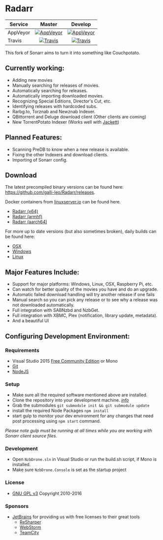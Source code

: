 # Radarr

| Service  | Master                      | Develop                      |
|----------|:---------------------------:|:----------------------------:|
| AppVeyor | [![AppVeyor](https://img.shields.io/appveyor/ci/galli-leo/Radarr/master.svg?maxAge=60&style=flat-square)](https://ci.appveyor.com/project/galli-leo/Radarr) | [![AppVeyor](https://img.shields.io/appveyor/ci/galli-leo/Radarr/develop.svg?maxAge=60&style=flat-square)](https://ci.appveyor.com/project/galli-leo/Radarr) |
| Travis   | [![Travis](https://img.shields.io/travis/galli-leo/Radarr/master.svg?maxAge=60&style=flat-square)](https://travis-ci.org/galli-leo/Radarr) | [![Travis](https://img.shields.io/travis/galli-leo/Radarr/develop.svg?maxAge=60&style=flat-square)](https://travis-ci.org/galli-leo/Radarr) |

This fork of Sonarr aims to turn it into something like Couchpotato.

## Currently working:
* Adding new movies
* Manually searching for releases of movies.
* Automatically searching for releases.
* Automatically importing downloaded movies.
* Recognizing Special Editions, Director's Cut, etc.
* Identifying releases with hardcoded subs.
* Rarbg.to, Torznab and Newznab Indexer.
* QBittorrent and Deluge download client (Other clients are coming)
* New TorrentPotato Indexer (Works well with [Jackett](https://github.com/Jackett/Jackett))

## Planned Features:
* Scanning PreDB to know when a new release is available.
* Fixing the other Indexers and download clients.
* Importing of Sonarr config.

## Download
The latest precompiled binary versions can be found here: https://github.com/galli-leo/Radarr/releases.

Docker containers from [linuxserver.io](https://linuxserver.io) can be found here.
* [Radarr (x64)](https://hub.docker.com/r/linuxserver/radarr/) 
* [Radarr (armhf)](https://hub.docker.com/r/lsioarmhf/radarr/) 
* [Radarr (aarch64)](https://hub.docker.com/r/lsioarmhf/radarr-aarch64/) 

For more up to date versions (but also sometimes broken), daily builds can be found here:
* [OSX](https://leonardogalli.ch/radarr/builds/latest.php?os=osx)
* [Windows](https://leonardogalli.ch/radarr/builds/latest.php?os=windows)
* [Linux](https://leonardogalli.ch/radarr/builds/latest.php?os=mono)

## Major Features Include: ##

* Support for major platforms: Windows, Linux, OSX, Raspberry Pi, etc.
* Can watch for better quality of the movies you have and do an upgrade.
* Automatic failed download handling will try another release if one fails
* Manual search so you can pick any release or to see why a release was not downloaded automatically.
* Full integration with SABNzbd and NzbGet.
* Full integration with XBMC, Plex (notification, library update, metadata).
* And a beautiful UI

## Configuring Development Environment: ##

### Requirements ###
- Visual Studio 2015 [Free Community Edition](https://www.visualstudio.com/en-us/products/visual-studio-community-vs.aspx) or Mono
- [Git](http://git-scm.com/downloads)
- [NodeJS](http://nodejs.org/download/)

### Setup ###

- Make sure all the required software mentioned above are installed.
- Clone the repository into your development machine. [*info*](https://help.github.com/articles/working-with-repositories)
- Grab the submodules `git submodule init && git submodule update`
- install the required Node Packages `npm install`
- start gulp to monitor your dev environment for any changes that need post processing using `npm start` command.

*Please note gulp must be running at all times while you are working with Sonarr client source files.*


### Development ###
- Open `NzbDrone.sln` in Visual Studio or run the build.sh script, if Mono is installed.
- Make sure `NzbDrone.Console` is set as the startup project


### License ###
* [GNU GPL v3](http://www.gnu.org/licenses/gpl.html)
Copyright 2010-2016


### Sponsors ###
- [JetBrains](http://www.jetbrains.com/) for providing us with free licenses to their great tools
    - [ReSharper](http://www.jetbrains.com/resharper/)
    - [WebStorm](http://www.jetbrains.com/webstorm/)
    - [TeamCity](http://www.jetbrains.com/teamcity/)
